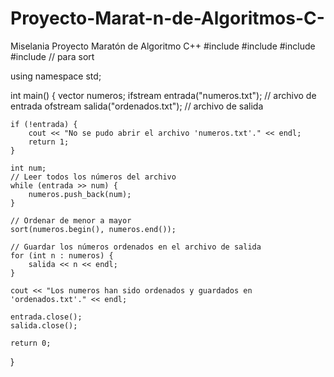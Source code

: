 # Proyecto-Marat-n-de-Algoritmos-C-
Miselania Proyecto Maratón de Algoritmo C++
#include <iostream>
#include <fstream>
#include <vector>
#include <algorithm> // para sort

using namespace std;

int main() {
    vector<int> numeros;
    ifstream entrada("numeros.txt"); // archivo de entrada
    ofstream salida("ordenados.txt"); // archivo de salida

    if (!entrada) {
        cout << "No se pudo abrir el archivo 'numeros.txt'." << endl;
        return 1;
    }

    int num;
    // Leer todos los números del archivo
    while (entrada >> num) {
        numeros.push_back(num);
    }

    // Ordenar de menor a mayor
    sort(numeros.begin(), numeros.end());

    // Guardar los números ordenados en el archivo de salida
    for (int n : numeros) {
        salida << n << endl;
    }

    cout << "Los numeros han sido ordenados y guardados en 'ordenados.txt'." << endl;

    entrada.close();
    salida.close();

    return 0;
}
